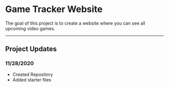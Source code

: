 # Game Tracker Website

The goal of this project is to create a website where you can see all upcoming video games.

---

## Project Updates

### 11/28/2020

- Created Repository
- Added starter files
